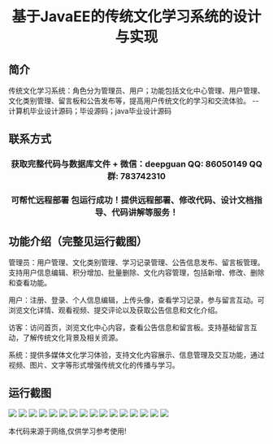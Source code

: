 <p><h1 align="center">基于JavaEE的传统文化学习系统的设计与实现</h1></p>

## 简介
传统文化学习系统：角色分为管理员、用户；功能包括文化中心管理、用户管理、文化类别管理、留言板和公告发布等，提高用户传统文化的学习和交流体验。    --计算机毕业设计源码；毕设源码；java毕业设计源码


## 联系方式
<p><h3 align="center">获取完整代码与数据库文件 + 微信：deepguan QQ: 86050149 QQ群: 783742310</h3></p>
<p><h3 align="center">可帮忙远程部署 包运行成功！提供远程部署、修改代码、设计文档指导、代码讲解等服务！</h3></p>

## 功能介绍（完整见运行截图）
管理员：用户管理、文化类别管理、学习记录管理、公告信息发布、留言板管理。支持用户信息编辑、积分增加、批量删除、文化内容管理，包括新增、修改、删除和查看功能。

用户：注册、登录、个人信息编辑，上传头像，查看学习记录，参与留言互动。可浏览文化详情、观看视频、提交评论以及获取公告信息和文化介绍。

访客：访问首页，浏览文化中心内容，查看公告信息和留言板。支持基础留言互动，了解传统文化背景及相关资源。

系统：提供多媒体文化学习体验，支持文化内容展示、信息管理及交互功能，通过视频、图片、文字等形式增强传统文化的传播与学习。


## 运行截图
![](img/001.jpg)
![](img/002.jpg)
![](img/003.jpg)
![](img/004.jpg)
![](img/005.jpg)
![](img/006.jpg)
![](img/007.jpg)
![](img/008.jpg)
![](img/009.jpg)
![](img/010.jpg)
![](img/011.jpg)
![](img/012.jpg)
![](img/013.jpg)
![](img/014.jpg)
![](img/015.jpg)
![](img/016.jpg)

<p>本代码来源于网络,仅供学习参考使用!</p>
